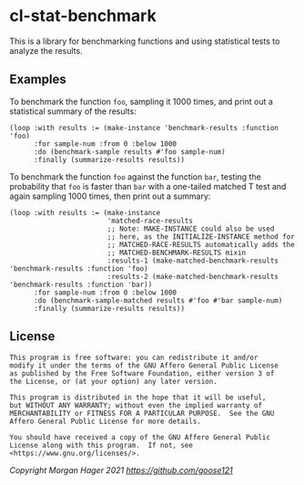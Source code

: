 # cl-stat-benchmark

This is a library for benchmarking functions and using statistical
tests to analyze the results.

## Examples

To benchmark the function `foo`, sampling it 1000 times, and print out
a statistical summary of the results:

    (loop :with results := (make-instance 'benchmark-results :function 'foo)
          :for sample-num :from 0 :below 1000
          :do (benchmark-sample results #'foo sample-num)
          :finally (summarize-results results))

To benchmark the function `foo` against the function `bar`, testing
the probability that `foo` is faster than `bar` with a one-tailed
matched T test and again sampling 1000 times, then print out a
summary:

    (loop :with results := (make-instance
                            'matched-race-results
                            ;; Note: MAKE-INSTANCE could also be used
                            ;; here, as the INITIALIZE-INSTANCE method for
                            ;; MATCHED-RACE-RESULTS automatically adds the
                            ;; MATCHED-BENCHMARK-RESULTS mixin
                            :results-1 (make-matched-benchmark-results 'benchmark-results :function 'foo)
                            :results-2 (make-matched-benchmark-results 'benchmark-results :function 'bar))
          :for sample-num :from 0 :below 1000
          :do (benchmark-sample-matched results #'foo #'bar sample-num)
          :finally (summarize-results results))

## License

    This program is free software: you can redistribute it and/or
    modify it under the terms of the GNU Affero General Public License
    as published by the Free Software Foundation, either version 3 of
    the License, or (at your option) any later version.

    This program is distributed in the hope that it will be useful,
    but WITHOUT ANY WARRANTY; without even the implied warranty of
    MERCHANTABILITY or FITNESS FOR A PARTICULAR PURPOSE.  See the GNU
    Affero General Public License for more details.

    You should have received a copy of the GNU Affero General Public
    License along with this program.  If not, see
    <https://www.gnu.org/licenses/>.

_Copyright Morgan Hager 2021 <https://github.com/goose121>_